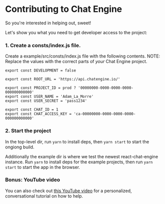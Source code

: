 # Contributing to Chat Engine

So you're interested in helping out, sweet!

Let's show you what you need to get developer access to the project:

### 1. Create a consts/index.js file.

Create a example/src/consts/index.js file with the following contents. NOTE: Replace the values with the correct parts of _your_ Chat Engine project.

```
export const DEVELOPMENT = false

export const ROOT_URL = 'https://api.chatengine.io/'

export const PROJECT_ID = prod ? '00000000-0000-0000-0000-000000000000'
export const USER_NAME = 'Adam_La_Morre'
export const USER_SECRET = 'pass1234'

export const CHAT_ID = 1
export const CHAT_ACCESS_KEY = 'ca-00000000-0000-0000-0000-000000000000'

```

### 2. Start the project

In the top-level dir, run `yarn` to install deps, then `yarn start` to start the ongiong build.

Additionally the example dir is where we test the newest react-chat-engine instance. Run `yarn` to install deps for the example projects, then run `yarn start` to start the app in the browser.

### Bonus: YouTube video

You can also check out [this YouTube video](https://youtube.com) for a personalized, conversational tutorial on how to help.
